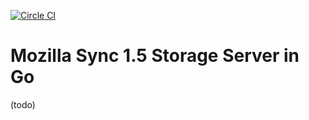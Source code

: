[![Circle CI](https://circleci.com/gh/mozilla-services/go-syncstorage.svg?style=svg)](https://circleci.com/gh/mostlygeek/go-syncstorage)

# Mozilla Sync 1.5 Storage Server in Go

(todo)

